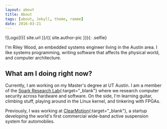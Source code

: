 ```yaml
---
layout: about
title: About
tags: [about, Jekyll, theme, ramme]
date: 2016-03-21
---
```

![Logo]({{ site.url }}/{{ site.author-pic }}){: .selfie}

I'm Riley Wood, an embedded systems engineer living in the Austin area. I like systems programming, writing software that affects the physical world, and computer architecture.

## What am I doing right now?
Currently, I am working on my Master's degree at UT Austin. I am a member of the [Spark Research Lab](http://spark.ece.utexas.edu/){:target="_blank"} where we research computer security across hardware and software. On the side, I'm learning guitar, climbing stuff, playing around in the Linux kernel, and tinkering with FPGAs.

Previously, I was working at [ClearMotion](http://clearmotion.com/){:target="_blank"}, a startup developing the world's first commercial wide-band active suspension system for automobiles.

